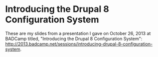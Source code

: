 Introducing the Drupal 8 Configuration System
================

These are my slides from a presentation I gave on October 26, 2013 at BADCamp titled, "Introducing the Drupal 8 Configuration System": http://2013.badcamp.net/sessions/introducing-drupal-8-configuration-system.
